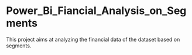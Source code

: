 # Power_Bi_Fiancial_Analysis_on_Segments
This project aims at analyzing the financial data of the dataset based on segments.
